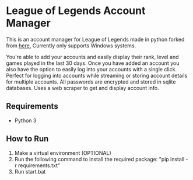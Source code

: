 # League of Legends Account Manager

This is an account manager for League of Legends made in python forked from [here.](https://github.com/CasperDoesCoding/account-manager) Currently only supports Windows systems.

You're able to add your accounts and easily display their rank, level and games played in the last 30 days. Once you have added an account you also have the option to easily log into your accounts with a single click. Perfect for logging into accounts while streaming or storing account details for multiple accounts. All passwords are encrypted and stored in sqlite databases. Uses a web scraper to get and display account info. 

## Requirements
* Python 3

## How to Run
1. Make a virtual environment (OPTIONAL)
2. Run the following command to install the required package: "pip install -r requirements.txt"
3. Run start.bat